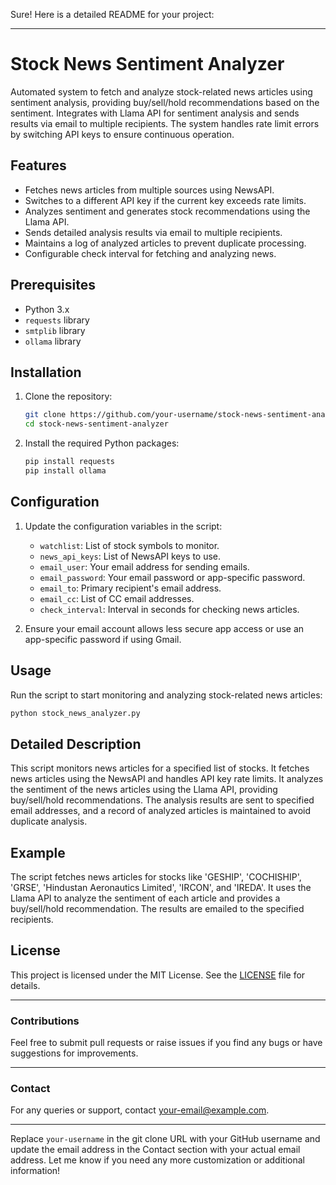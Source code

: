 Sure! Here is a detailed README for your project:

---

# Stock News Sentiment Analyzer

Automated system to fetch and analyze stock-related news articles using sentiment analysis, providing buy/sell/hold recommendations based on the sentiment. Integrates with Llama API for sentiment analysis and sends results via email to multiple recipients. The system handles rate limit errors by switching API keys to ensure continuous operation.

## Features
- Fetches news articles from multiple sources using NewsAPI.
- Switches to a different API key if the current key exceeds rate limits.
- Analyzes sentiment and generates stock recommendations using the Llama API.
- Sends detailed analysis results via email to multiple recipients.
- Maintains a log of analyzed articles to prevent duplicate processing.
- Configurable check interval for fetching and analyzing news.

## Prerequisites
- Python 3.x
- `requests` library
- `smtplib` library
- `ollama` library

## Installation
1. Clone the repository:
   ```bash
   git clone https://github.com/your-username/stock-news-sentiment-analyzer.git
   cd stock-news-sentiment-analyzer
   ```

2. Install the required Python packages:
   ```bash
   pip install requests
   pip install ollama
   ```

## Configuration
1. Update the configuration variables in the script:
   - `watchlist`: List of stock symbols to monitor.
   - `news_api_keys`: List of NewsAPI keys to use.
   - `email_user`: Your email address for sending emails.
   - `email_password`: Your email password or app-specific password.
   - `email_to`: Primary recipient's email address.
   - `email_cc`: List of CC email addresses.
   - `check_interval`: Interval in seconds for checking news articles.

2. Ensure your email account allows less secure app access or use an app-specific password if using Gmail.

## Usage
Run the script to start monitoring and analyzing stock-related news articles:
```bash
python stock_news_analyzer.py
```

## Detailed Description
This script monitors news articles for a specified list of stocks. It fetches news articles using the NewsAPI and handles API key rate limits. It analyzes the sentiment of the news articles using the Llama API, providing buy/sell/hold recommendations. The analysis results are sent to specified email addresses, and a record of analyzed articles is maintained to avoid duplicate analysis.

## Example
The script fetches news articles for stocks like 'GESHIP', 'COCHISHIP', 'GRSE', 'Hindustan Aeronautics Limited', 'IRCON', and 'IREDA'. It uses the Llama API to analyze the sentiment of each article and provides a buy/sell/hold recommendation. The results are emailed to the specified recipients.

## License
This project is licensed under the MIT License. See the [LICENSE](LICENSE) file for details.

---

### Contributions
Feel free to submit pull requests or raise issues if you find any bugs or have suggestions for improvements.

---

### Contact
For any queries or support, contact [your-email@example.com](mailto:your-email@example.com).

---

Replace `your-username` in the git clone URL with your GitHub username and update the email address in the Contact section with your actual email address. Let me know if you need any more customization or additional information!
